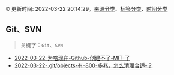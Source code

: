 :alarm_clock: 更新时间: 2022-03-22 20:14:29。[来源分类](../README.md)、[标签分类](../TAGS.md)、[时间分类](../TIMELINE.md)

## Git、SVN


> 关键字：`Git`、`SVN`



- [2022-03-22-为啥现在-Github-创建不了-MIT-了](https://www.v2ex.com/t/842225) 
- [2022-03-22-.git/objects-有-800-多兆，怎么清理合适-？](https://www.v2ex.com/t/842187) 